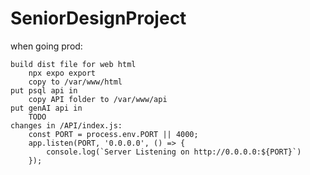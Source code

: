 # SeniorDesignProject

when going prod:

    build dist file for web html
        npx expo export 
        copy to /var/www/html
    put psql api in 
        copy API folder to /var/www/api
    put genAI api in
        TODO
    changes in /API/index.js:
        const PORT = process.env.PORT || 4000;
        app.listen(PORT, '0.0.0.0', () => {
            console.log(`Server Listening on http://0.0.0.0:${PORT}`)
        });

